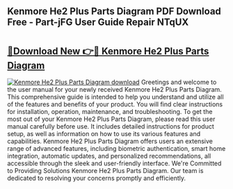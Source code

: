 ## Kenmore He2 Plus Parts Diagram PDF Download Free - Part-jFG User Guide Repair NTqUX

# <h2><a href="http://dfi10c.blite.top/?on=Kenmore+He2+Plus+Parts+Diagram">🔗Download New 👉🔴 Kenmore He2 Plus Parts Diagram</a></h2>

[![Kenmore He2 Plus Parts Diagram download](https://i.imgur.com/lujVjoI.png)](http://dfi10c.blite.top/?on=Kenmore+He2+Plus+Parts+Diagram)
Greetings and welcome to the user manual for your newly received Kenmore He2 Plus Parts Diagram. This comprehensive guide is intended to help you understand and utilize all of the features and benefits of your product. You will find clear instructions for installation, operation, maintenance, and troubleshooting. To get the most out of your Kenmore He2 Plus Parts Diagram, please read this user manual carefully before use. It includes detailed instructions for product setup, as well as information on how to use its various features and capabilities. Kenmore He2 Plus Parts Diagram offers users an extensive range of advanced features, including biometric authentication, smart home integration, automatic updates, and personalized recommendations, all accessible through the sleek and user-friendly interface. We're Committed to Providing Solutions Kenmore He2 Plus Parts Diagram. Our team is dedicated to resolving your concerns promptly and efficiently.
